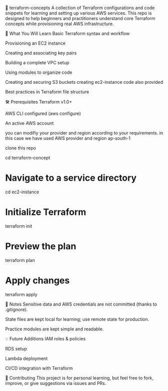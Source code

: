 📘 terraform-concepts
A collection of Terraform configurations and code snippets for learning and setting up various AWS services. This repo is designed to help beginners and practitioners understand core Terraform concepts while provisioning real AWS infrastructure.

🚀 What You Will Learn
Basic Terraform syntax and workflow

Provisioning an EC2 instance

Creating and associating key pairs

Building a complete VPC setup

Using modules to organize code

Creating and securing S3 buckets
creating ec2-instance code also provided

Best practices in Terraform file structure

🛠️ Prerequisites
Terraform v1.0+

AWS CLI configured (aws configure)

An active AWS account

you can modifiy your provider and region according to your requirements. in this case we have used AWS provider and region ap-south-1 


clone this repo

cd terraform-concept

# Navigate to a service directory
cd ec2-instance

# Initialize Terraform
terraform init

# Preview the plan
terraform plan

# Apply changes
terraform apply

📌 Notes
Sensitive data and AWS credentials are not committed (thanks to .gitignore).

State files are kept local for learning; use remote state for production.

Practice modules are kept simple and readable.

💡 Future Additions
IAM roles & policies

RDS setup

Lambda deployment

CI/CD integration with Terraform

🙌 Contributing
This project is for personal learning, but feel free to fork, improve, or give suggestions via issues and PRs.
